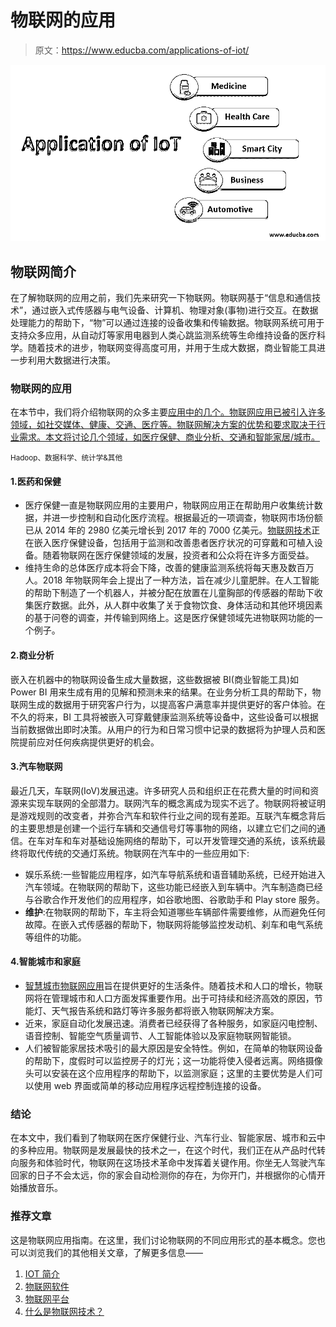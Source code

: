 # 物联网的应用

> 原文：<https://www.educba.com/applications-of-iot/>

![application of Iot](img/cbfec572f572a4350679f614ff830335.png)



## 物联网简介

在了解物联网的应用之前，我们先来研究一下物联网。物联网基于“信息和通信技术”，通过嵌入式传感器与电气设备、计算机、物理对象(事物)进行交互。在数据处理能力的帮助下，“物”可以通过连接的设备收集和传输数据。物联网系统可用于支持众多应用，从自动灯等家用电器到人类心跳监测系统等生命维持设备的医疗科学。随着技术的进步，物联网变得高度可用，并用于生成大数据，商业智能工具进一步利用大数据进行决策。

### 物联网的应用

在本节中，我们将介绍物联网的众多主要[应用中的几个。物联网应用已被引入许多领域，如社交媒体、健康、交通、医疗等。物联网解决方案的优势和要求取决于行业需求。本文将讨论几个领域，如医疗保健、商业分析、交通和智能家居/城市。](https://www.educba.com/applications-of-iot/)

<small>Hadoop、数据科学、统计学&其他</small>

#### 1.医药和保健

*   医疗保健一直是物联网应用的主要用户，物联网应用正在帮助用户收集统计数据，并进一步控制和自动化医疗流程。根据最近的一项调查，物联网市场份额已从 2014 年的 2980 亿美元增长到 2017 年的 7000 亿美元。[物联网技术](https://www.educba.com/iot-technology/)正在嵌入医疗保健设备，包括用于监测和改善患者医疗状况的可穿戴和可植入设备。随着物联网在医疗保健领域的发展，投资者和公众将在许多方面受益。
*   维持生命的总体医疗成本将会下降，改善的健康监测系统将每天惠及数百万人。2018 年物联网年会上提出了一种方法，旨在减少儿童肥胖。在人工智能的帮助下制造了一个机器人，并被分配在放置在儿童胸部的传感器的帮助下收集医疗数据。此外，从人群中收集了关于食物饮食、身体活动和其他环境因素的基于问卷的调查，并传输到网络上。这是医疗保健领域先进物联网功能的一个例子。

#### 2.商业分析

嵌入在机器中的物联网设备生成大量数据，这些数据被 BI(商业智能工具)如 Power BI 用来生成有用的见解和预测未来的结果。在业务分析工具的帮助下，物联网生成的数据用于研究客户行为，以提高客户满意率并提供更好的客户体验。在不久的将来，BI 工具将被嵌入可穿戴健康监测系统等设备中，这些设备可以根据当前数据做出即时决策。从用户的行为和日常习惯中记录的数据将为护理人员和医院提前应对任何疾病提供更好的机会。

#### 3.汽车物联网

最近几天，车联网(IoV)发展迅速。许多研究人员和组织正在花费大量的时间和资源来实现车联网的全部潜力。联网汽车的概念离成为现实不远了。物联网将被证明是游戏规则的改变者，并弥合汽车和软件行业之间的现有差距。互联汽车概念背后的主要思想是创建一个运行车辆和交通信号灯等事物的网络，以建立它们之间的通信。在车对车和车对基础设施网络的帮助下，可以开发管理交通的系统，该系统最终将取代传统的交通灯系统。物联网在汽车中的一些应用如下:

*   娱乐系统:一些智能应用程序，如汽车导航系统和语音辅助系统，已经开始进入汽车领域。在物联网的帮助下，这些功能已经嵌入到车辆中。汽车制造商已经与谷歌合作开发他们的应用程序，如谷歌地图、谷歌助手和 Play store 服务。
*   **维护**:在物联网的帮助下，车主将会知道哪些车辆部件需要维修，从而避免任何故障。在嵌入式传感器的帮助下，物联网将能够监控发动机、刹车和电气系统等组件的功能。

#### 4.智能城市和家庭

*   [智慧城市物联网应用](https://www.educba.com/smart-city-application/)旨在提供更好的生活条件。随着技术和人口的增长，物联网将在管理城市和人口方面发挥重要作用。出于可持续和经济高效的原因，节能灯、天气报告系统和路灯等许多服务都将嵌入物联网解决方案。
*   近来，家庭自动化发展迅速。消费者已经获得了各种服务，如家庭闪电控制、语音控制、智能空气质量调节、人工智能体验以及家庭物联网智能锁。
*   人们被智能家居技术吸引的最大原因是安全特性。例如，在简单的物联网设备的帮助下，度假时可以监控房子的灯光；这一功能将使入侵者远离。网络摄像头可以安装在这个应用程序的帮助下，以监测家庭；这里的主要优势是人们可以使用 web 界面或简单的移动应用程序远程控制连接的设备。

### 结论

在本文中，我们看到了物联网在医疗保健行业、汽车行业、智能家居、城市和云中的多种应用。物联网是发展最快的技术之一，在这个时代，我们正在从产品时代转向服务和体验时代，物联网在这场技术革命中发挥着关键作用。你坐无人驾驶汽车回家的日子不会太远，你的家会自动检测你的存在，为你开门，并根据你的心情开始播放音乐。

### 推荐文章

这是物联网应用指南。在这里，我们讨论物联网的不同应用形式的基本概念。您也可以浏览我们的其他相关文章，了解更多信息——

1.  [IOT 简介](https://www.educba.com/introduction-to-iot/)
2.  [物联网软件](https://www.educba.com/iot-software/)
3.  [物联网平台](https://www.educba.com/iot-platform/)
4.  [什么是物联网技术？](https://www.educba.com/what-is-iot-technology/)





